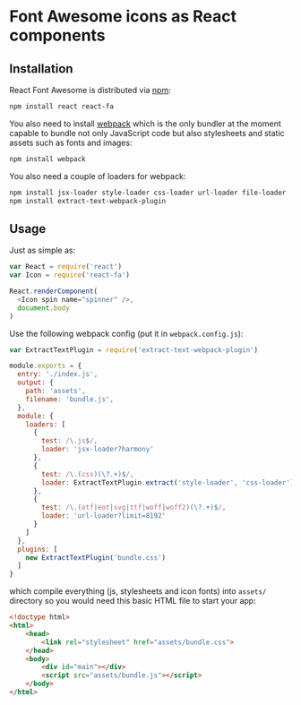 # Font Awesome icons as React components

## Installation

React Font Awesome is distributed via [npm][]:

```bash
npm install react react-fa
```

You also need to install [webpack][] which is the only bundler at the moment
capable to bundle not only JavaScript code but also stylesheets and static
assets such as fonts and images:

```bash
npm install webpack
```

You also need a couple of loaders for webpack:

```bash
npm install jsx-loader style-loader css-loader url-loader file-loader
npm install extract-text-webpack-plugin
```

## Usage

Just as simple as:

```javascript
var React = require('react')
var Icon = require('react-fa')

React.renderComponent(
  <Icon spin name="spinner" />,
  document.body
)
```

Use the following webpack config (put it in `webpack.config.js`):

```javascript
var ExtractTextPlugin = require('extract-text-webpack-plugin')

module.exports = {
  entry: './index.js',
  output: {
    path: 'assets',
    filename: 'bundle.js',
  },
  module: {
    loaders: [
      {
        test: /\.js$/,
        loader: 'jsx-loader?harmony'
      },
      {
        test: /\.(css)(\?.+)$/,
        loader: ExtractTextPlugin.extract('style-loader', 'css-loader')
      },
      {
        test: /\.(otf|eot|svg|ttf|woff|woff2)(\?.+)$/,
        loader: 'url-loader?limit=8192'
      }
    ]
  },
  plugins: [
    new ExtractTextPlugin('bundle.css')
  ]
}
```

which compile everything (js, stylesheets and icon fonts) into `assets/`
directory so you would need this basic HTML file to start your app:

```html
<!doctype html>
<html>
    <head>
        <link rel="stylesheet" href="assets/bundle.css">
    </head>
    <body>
        <div id="main"></div>
        <script src="assets/bundle.js"></script>
    </body>
</html>
```

[webpack]: http://webpack.github.io/
[npm]: http://npmjs.org

